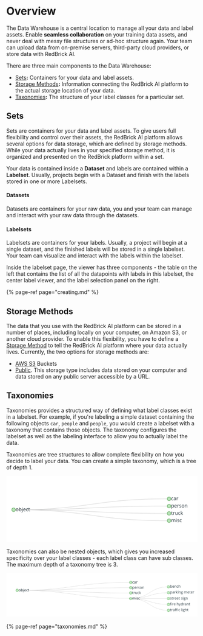 # Overview

The Data Warehouse is a central location to manage all your data and label assets. Enable **seamless collaboration** on your training data assets, and never deal with messy file structures or ad-hoc structure again. Your team can upload data from on-premise servers, third-party cloud providers, or store data with RedBrick AI. 

There are three main components to the Data Warehouse:

* [Sets](creating.md)**:** Containers for your data and label assets.
* [Storage Methods]()**:** Information connecting the RedBrick AI platform to the actual storage location of your data.
* [Taxonomies](taxonomies.md)**:** The structure of your label classes for a particular set.

## Sets

Sets are containers for your data and label assets. To give users full flexibility and control over their assets, the RedBrick AI platform allows several options for data storage, which are defined by storage methods. While your data actually lives in your specified storage method, it is organized and presented on the RedBrick platform within a set.   
  
Your data is contained inside a **Dataset** and labels are contained within a **Labelset**. Usually, projects begin with a Dataset and finish with the labels stored in one or more Labelsets.

#### Datasets 

Datasets are containers for your raw data, you and your team can manage and interact with your raw data through the datasets.

#### Labelsets

Labelsets are containers for your labels. Usually, a project will begin at a single dataset, and the finished labels will be stored in a single labelset. Your team can visualize and interact with the labels within the labelset.  
  
Inside the labelset page, the viewer has three components - the table on the left that contains the list of all the datapoints with labels in this labelset, the center label viewer, and the label selection panel on the right.

{% page-ref page="creating.md" %}

## Storage Methods

The data that you use with the RedBrick AI platform can be stored in a number of places, including locally on your computer, on Amazon S3, or another cloud provider. To enable this flexibility, you have to define a [Storage Method]() to tell the RedBrick AI platform where your data actually lives. Currently, the two options for storage methods are:

* [AWS S3]() Buckets
* [Public](). This storage type includes data stored on your computer and data stored on any public server accessible by a URL.

## Taxonomies

Taxonomies provides a structured way of defining what label classes exist in a labelset. For example, if you're labeling a simple dataset containing the following objects `car`, `people` and `people`, you would create a labelset with a taxonomy that contains those objects. The taxonomy configures the labelset as well as the labeling interface to allow you to actually label the data.

Taxonomies are tree structures to allow complete flexibility on how you decide to label your data. You can create a simple taxonomy, which is a tree of depth 1.

![Simple Taxonomy](../.gitbook/assets/normal-tax.png)

Taxonomies can also be nested objects, which gives you increased specificity over your label classes - each label class can have sub classes. The maximum depth of a taxonomy tree is 3.

![Nested Taxonomy](../.gitbook/assets/tree-tax.png)

{% page-ref page="taxonomies.md" %}

